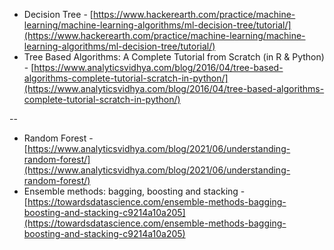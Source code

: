 - Decision Tree - [https://www.hackerearth.com/practice/machine-learning/machine-learning-algorithms/ml-decision-tree/tutorial/](https://www.hackerearth.com/practice/machine-learning/machine-learning-algorithms/ml-decision-tree/tutorial/)
- Tree Based Algorithms: A Complete Tutorial from Scratch (in R & Python) - [https://www.analyticsvidhya.com/blog/2016/04/tree-based-algorithms-complete-tutorial-scratch-in-python/](https://www.analyticsvidhya.com/blog/2016/04/tree-based-algorithms-complete-tutorial-scratch-in-python/)

--

- Random Forest - [https://www.analyticsvidhya.com/blog/2021/06/understanding-random-forest/](https://www.analyticsvidhya.com/blog/2021/06/understanding-random-forest/)
- Ensemble methods: bagging, boosting and stacking - [https://towardsdatascience.com/ensemble-methods-bagging-boosting-and-stacking-c9214a10a205](https://towardsdatascience.com/ensemble-methods-bagging-boosting-and-stacking-c9214a10a205)

